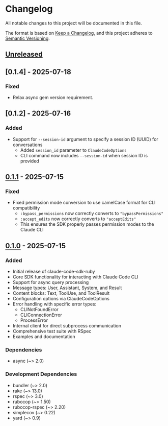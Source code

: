 # Changelog

All notable changes to this project will be documented in this file.

The format is based on [Keep a Changelog](https://keepachangelog.com/en/1.0.0/),
and this project adheres to [Semantic Versioning](https://semver.org/spec/v2.0.0.html).

## [Unreleased]

## [0.1.4] - 2025-07-18

### Fixed
- Relax async gem version requirement.

## [0.1.2] - 2025-07-16

### Added
- Support for `--session-id` argument to specify a session ID (UUID) for conversations
  - Added `session_id` parameter to `ClaudeCodeOptions`
  - CLI command now includes `--session-id` when session ID is provided

## [0.1.1] - 2025-07-15

### Fixed
- Fixed permission mode conversion to use camelCase format for CLI compatibility
  - `:bypass_permissions` now correctly converts to `"bypassPermissions"`
  - `:accept_edits` now correctly converts to `"acceptEdits"`
  - This ensures the SDK properly passes permission modes to the Claude CLI

## [0.1.0] - 2025-07-15

### Added
- Initial release of claude-code-sdk-ruby
- Core SDK functionality for interacting with Claude Code CLI
- Support for async query processing
- Message types: User, Assistant, System, and Result
- Content blocks: Text, ToolUse, and ToolResult
- Configuration options via ClaudeCodeOptions
- Error handling with specific error types:
  - CLINotFoundError
  - CLIConnectionError  
  - ProcessError
- Internal client for direct subprocess communication
- Comprehensive test suite with RSpec
- Examples and documentation

### Dependencies
- async (~> 2.0)

### Development Dependencies
- bundler (~> 2.0)
- rake (~> 13.0)
- rspec (~> 3.0)
- rubocop (~> 1.50)
- rubocop-rspec (~> 2.20)
- simplecov (~> 0.22)
- yard (~> 0.9)

[Unreleased]: https://github.com/parruda/claude-code-sdk-ruby/compare/v0.1.1...HEAD
[0.1.1]: https://github.com/parruda/claude-code-sdk-ruby/compare/v0.1.0...v0.1.1
[0.1.0]: https://github.com/parruda/claude-code-sdk-ruby/releases/tag/v0.1.0
